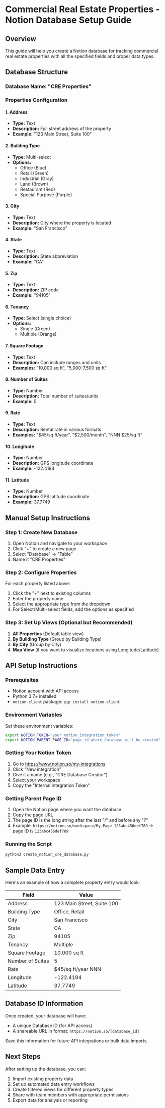 # Commercial Real Estate Properties - Notion Database Setup Guide

## Overview
This guide will help you create a Notion database for tracking commercial real estate properties with all the specified fields and proper data types.

## Database Structure

### Database Name: "CRE Properties"

### Properties Configuration

#### 1. Address
- **Type:** Text
- **Description:** Full street address of the property
- **Example:** "123 Main Street, Suite 100"

#### 2. Building Type
- **Type:** Multi-select
- **Options:**
  - Office (Blue)
  - Retail (Green)
  - Industrial (Gray)
  - Land (Brown)
  - Restaurant (Red)
  - Special Purpose (Purple)

#### 3. City
- **Type:** Text
- **Description:** City where the property is located
- **Example:** "San Francisco"

#### 4. State
- **Type:** Text
- **Description:** State abbreviation
- **Example:** "CA"

#### 5. Zip
- **Type:** Text
- **Description:** ZIP code
- **Example:** "94105"

#### 6. Tenancy
- **Type:** Select (single choice)
- **Options:**
  - Single (Green)
  - Multiple (Orange)

#### 7. Square Footage
- **Type:** Text
- **Description:** Can include ranges and units
- **Examples:** "10,000 sq ft", "5,000-7,500 sq ft"

#### 8. Number of Suites
- **Type:** Number
- **Description:** Total number of suites/units
- **Example:** 5

#### 9. Rate
- **Type:** Text
- **Description:** Rental rate in various formats
- **Examples:** "$45/sq ft/year", "$2,500/month", "NNN $25/sq ft"

#### 10. Longitude
- **Type:** Number
- **Description:** GPS longitude coordinate
- **Example:** -122.4194

#### 11. Latitude
- **Type:** Number
- **Description:** GPS latitude coordinate
- **Example:** 37.7749

## Manual Setup Instructions

### Step 1: Create New Database
1. Open Notion and navigate to your workspace
2. Click "+" to create a new page
3. Select "Database" → "Table"
4. Name it "CRE Properties"

### Step 2: Configure Properties
For each property listed above:
1. Click the "+" next to existing columns
2. Enter the property name
3. Select the appropriate type from the dropdown
4. For Select/Multi-select fields, add the options as specified

### Step 3: Set Up Views (Optional but Recommended)
1. **All Properties** (Default table view)
2. **By Building Type** (Group by Building Type)
3. **By City** (Group by City)
4. **Map View** (if you want to visualize locations using Longitude/Latitude)

## API Setup Instructions

### Prerequisites
- Notion account with API access
- Python 3.7+ installed
- `notion-client` package: `pip install notion-client`

### Environment Variables
Set these environment variables:
```bash
export NOTION_TOKEN="your_notion_integration_token"
export NOTION_PARENT_PAGE_ID="page_id_where_database_will_be_created"
```

### Getting Your Notion Token
1. Go to https://www.notion.so/my-integrations
2. Click "New integration"
3. Give it a name (e.g., "CRE Database Creator")
4. Select your workspace
5. Copy the "Internal Integration Token"

### Getting Parent Page ID
1. Open the Notion page where you want the database
2. Copy the page URL
3. The page ID is the long string after the last "/" and before any "?"
4. Example: `https://notion.so/workspace/My-Page-123abc456def789` → page ID is `123abc456def789`

### Running the Script
```bash
python3 create_notion_cre_database.py
```

## Sample Data Entry
Here's an example of how a complete property entry would look:

| Field | Value |
|-------|-------|
| Address | 123 Main Street, Suite 100 |
| Building Type | Office, Retail |
| City | San Francisco |
| State | CA |
| Zip | 94105 |
| Tenancy | Multiple |
| Square Footage | 10,000 sq ft |
| Number of Suites | 5 |
| Rate | $45/sq ft/year NNN |
| Longitude | -122.4194 |
| Latitude | 37.7749 |

## Database ID Information
Once created, your database will have:
- A unique Database ID (for API access)
- A shareable URL in format: `https://notion.so/[database_id]`

Save this information for future API integrations or bulk data imports.

## Next Steps
After setting up the database, you can:
1. Import existing property data
2. Set up automated data entry workflows
3. Create filtered views for different property types
4. Share with team members with appropriate permissions
5. Export data for analysis or reporting